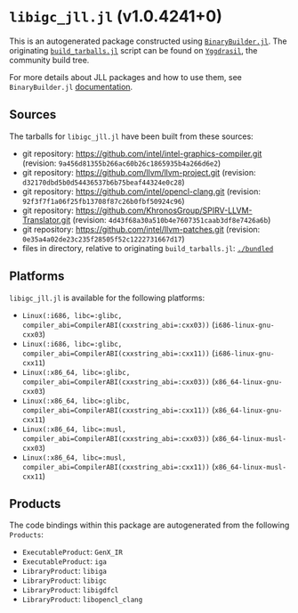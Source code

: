 # `libigc_jll.jl` (v1.0.4241+0)

This is an autogenerated package constructed using [`BinaryBuilder.jl`](https://github.com/JuliaPackaging/BinaryBuilder.jl). The originating [`build_tarballs.jl`](https://github.com/JuliaPackaging/Yggdrasil/blob/cd23b3eb656dafcd80d086ea4a3e194c99ad67c3/L/libigc/build_tarballs.jl) script can be found on [`Yggdrasil`](https://github.com/JuliaPackaging/Yggdrasil/), the community build tree.

For more details about JLL packages and how to use them, see `BinaryBuilder.jl` [documentation](https://juliapackaging.github.io/BinaryBuilder.jl/dev/jll/).

## Sources

The tarballs for `libigc_jll.jl` have been built from these sources:

* git repository: https://github.com/intel/intel-graphics-compiler.git (revision: `9a456d81355b266ac60b26c1865935b4a266d6e2`)
* git repository: https://github.com/llvm/llvm-project.git (revision: `d32170dbd5b0d54436537b6b75beaf44324e0c28`)
* git repository: https://github.com/intel/opencl-clang.git (revision: `92f3f7f1a06f25fb13708f87c26b0fbf50924c96`)
* git repository: https://github.com/KhronosGroup/SPIRV-LLVM-Translator.git (revision: `4d43f68a30a510b4e7607351caab3df8e7426a6b`)
* git repository: https://github.com/intel/llvm-patches.git (revision: `0e35a4a02de23c235f28505f52c1222731667d17`)
* files in directory, relative to originating `build_tarballs.jl`: [`./bundled`](https://github.com/JuliaPackaging/Yggdrasil/tree/cd23b3eb656dafcd80d086ea4a3e194c99ad67c3/L/libigc/bundled)

## Platforms

`libigc_jll.jl` is available for the following platforms:

* `Linux(:i686, libc=:glibc, compiler_abi=CompilerABI(cxxstring_abi=:cxx03))` (`i686-linux-gnu-cxx03`)
* `Linux(:i686, libc=:glibc, compiler_abi=CompilerABI(cxxstring_abi=:cxx11))` (`i686-linux-gnu-cxx11`)
* `Linux(:x86_64, libc=:glibc, compiler_abi=CompilerABI(cxxstring_abi=:cxx03))` (`x86_64-linux-gnu-cxx03`)
* `Linux(:x86_64, libc=:glibc, compiler_abi=CompilerABI(cxxstring_abi=:cxx11))` (`x86_64-linux-gnu-cxx11`)
* `Linux(:x86_64, libc=:musl, compiler_abi=CompilerABI(cxxstring_abi=:cxx03))` (`x86_64-linux-musl-cxx03`)
* `Linux(:x86_64, libc=:musl, compiler_abi=CompilerABI(cxxstring_abi=:cxx11))` (`x86_64-linux-musl-cxx11`)

## Products

The code bindings within this package are autogenerated from the following `Products`:

* `ExecutableProduct`: `GenX_IR`
* `ExecutableProduct`: `iga`
* `LibraryProduct`: `libiga`
* `LibraryProduct`: `libigc`
* `LibraryProduct`: `libigdfcl`
* `LibraryProduct`: `libopencl_clang`
